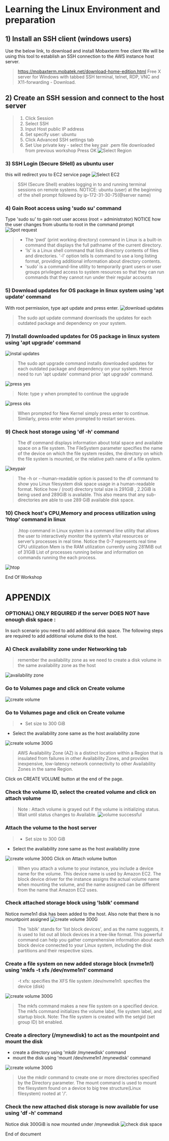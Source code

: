 # Learning the Linux Environment and preparation

## 1) Install an SSH client (windows users) 
Use the below link, to download and install Mobaxterm free client
We will be using this tool to establish an SSH connection to the AWS instance host server.
> https://mobaxterm.mobatek.net/download-home-edition.html
>Free X server for Windows with tabbed SSH terminal, telnet, RDP, VNC and X11-forwarding - Download.

## 2) Create an SSH session and connect to the host server
> 1. Click Session 
> 2. Select SSH 
> 3. Input Host public IP address
> 4. Set specify user: ubuntu
> 5. Click Advanced SSH settings tab 
> 6. Set Use private key - select the key pair .pem file downloaded from previous workshop
Press OK
![Select Region](https://github.com/hakansuku/D1APACTraining/blob/main/images/managed/moba.png?raw=true)

### 3) SSH Login (Secure SHell) as ubuntu user
this will redirect you to EC2 service page
![Select EC2](https://github.com/hakansuku/D1APACTraining/blob/main/images/managed/login.png?raw=true)
> SSH (Secure Shell) enables logging in to and running terminal sessions on remote systems.
> NOTICE: ubuntu (user) at the beginning of the shell prompt followed by ip-172-31-30-75(@server name)

### 4) Gain Root access using 'sudo su' command
Type 'sudo su' to gain root user access (root = administrator)
NOTICE how the user changes from ubuntu to root in the command prompt
![Spot request](https://github.com/hakansuku/D1APACTraining/blob/main/images/managed/sudosu.png?raw=true)
> - The 'pwd' (print working directory) command in Linux is a built-in command that displays the full pathname of the current directory.
> - 'ls' is a Linux shell command that lists directory contents of files and directories. '-l' option tells ls command to use a long listing format, providing additional information about directory contents.
> - 'sudo' is a command-line utility to temporarily grant users or user groups privileged access to system resources so that they can run commands that they cannot run under their regular accounts

### 5) Download updates for OS package in linux system using 'apt update' command
With root permission, type apt update and press enter.
![download updates](https://github.com/hakansuku/D1APACTraining/blob/main/images/managed/aptupdate.png?raw=true)
> The sudo apt update command downloads the updates for each outdated package and dependency on your system.

### 7) Install downloaded updates for OS package in linux system using 'apt upgrade' command

![instal updates](https://github.com/hakansuku/D1APACTraining/blob/main/images/managed/aptupgrade.png?raw=true)
> The sudo apt upgrade command installs downloaded updates for each outdated package and dependency on your system. Hence need to run 'apt update' command prior 'apt upgrade' command.

![press yes](https://github.com/hakansuku/D1APACTraining/blob/main/images/managed/aptupgradeyes.png?raw=true)
>Note: type y when prompted to continue the upgrade

![press oks](https://github.com/hakansuku/D1APACTraining/blob/main/images/managed/kernel.png?raw=true)
> When prompted for New Kernel simply press enter to continue.
Similarly, press enter when prompted to restart services.

### 9) Check host storage using 'df -h' command
> The df command displays information about total space and available space on a file system. The FileSystem parameter specifies the name of the device on which the file system resides, the directory on which the file system is mounted, or the relative path name of a file system.

![keypair](https://github.com/hakansuku/D1APACTraining/blob/main/images/managed/df.png?raw=true)
> The -h or --human-readable option is passed to the df command to show you Linux filesystem disk space usage in a human-readable format.
Notice how / (root) directory total size is 291GiB , 2.2GiB is being used and 289GiB is available.  This also means that any sub-directories are able to use 289 GiB available disk space.

### 10) Check host's CPU,Memory and process utilization using 'htop' command in linux
> .htop command in Linux system is a command line utility that allows the user to interactively monitor the system’s vital resources or server’s processes in real time. 
Notice the 0-7 represents real time CPU utilization
Mem is the RAM utilization currently using 281MiB out of 31GiB
List of processes running below and information on commands running the each process.

![htop](https://github.com/hakansuku/D1APACTraining/blob/main/images/managed/htop.png?raw=true)

End Of Workshop
# APPENDIX

### OPTIONAL) ONLY REQUIRED if the server DOES NOT have enough disk space : 
In such scenario you need to add additional disk space. The following steps are required to add additional volume disk to the host.
### A) Check availability zone under Networking tab
> remember the availability zone as we need to create a disk volume in the same availability zone as the host

![availability zone](https://github.com/hakansuku/D1APACTraining/blob/main/images/managed/hostavailability.png?raw=true)
### Go to Volumes page and click on Create volume
![create volume](https://github.com/hakansuku/D1APACTraining/blob/main/images/managed/createvolume.png?raw=true)
### Go to Volumes page and click on Create volume
> - Set size to 300 GiB
- Select the availability zone same as the host availability zone

![create volume 300G](https://github.com/hakansuku/D1APACTraining/blob/main/images/managed/createvolume300G.png?raw=true)
> AWS Availability Zone (AZ) is a distinct location within a Region that is insulated from failures in other Availability Zones, and provides inexpensive, low-latency network connectivity to other Availability Zones in the same Region.

Click on CREATE VOLUME button at the end of the page.
### Check the volume ID, select the created volume and click on attach volume
> Note : Attach volume is grayed out if the volume is initializing status. Wait until status changes to Available.
![volume successful](https://github.com/hakansuku/D1APACTraining/blob/main/images/managed/volumesuccessful.png?raw=true)

### Attach the volume to the host server
> - Set size to 300 GiB
- Select the availability zone same as the host availability zone

![create volume 300G](https://github.com/hakansuku/D1APACTraining/blob/main/images/managed/attachvolumesde.png?raw=true)
Click on Attach volume button
> When you attach a volume to your instance, you include a device name for the volume. This device name is used by Amazon EC2. The block device driver for the instance assigns the actual volume name when mounting the volume, and the name assigned can be different from the name that Amazon EC2 uses.

### Check attached storage block using 'lsblk' command
Notice nvme1n1 disk has been added to the host.  Also note that there is no mountpoint assigned
![create volume 300G](https://github.com/hakansuku/D1APACTraining/blob/main/images/managed/lsblk.png?raw=true)
> The 'lsblk' stands for 'list block devices', and as the name suggests, it is used to list out all block devices in a tree-like format. This powerful command can help you gather comprehensive information about each block device connected to your Linux system, including the disk partitions and their respective sizes.

### Create a file system on new added storage block (nvme1n1) using 'mkfs -t xfs /dev/nvme1n1' command
> -t xfs: specifies the XFS file system 
/dev/nvme1n1: specifies the device (disk)

![create volume 300G](https://github.com/hakansuku/D1APACTraining/blob/main/images/managed/mkfs.png?raw=true)
> The mkfs command makes a new file system on a specified device. The mkfs command initializes the volume label, file system label, and startup block. Note: The file system is created with the setgid (set group ID) bit enabled.

### Create a directory (/mynewdisk) to act as the mountpoint and mount the disk
- create a directory using 'mkdir /mynewdisk' command
- mount the disk using 'mount /dev/nvme1n1 /mynewdisk' command

![create volume 300G](https://github.com/hakansuku/D1APACTraining/blob/main/images/managed/mount.png?raw=true)
> Use the mkdir command to create one or more directories specified by the Directory parameter.
> The mount command is used to mount the filesystem found on a device to big tree structure(Linux filesystem) rooted at '/'.

### Check the new attached disk storage is now available for use using 'df -h' command
Notice disk 300GiB is now mounted under /mynewdisk 
![check disk space](https://github.com/hakansuku/D1APACTraining/blob/main/images/managed/mynewdisk.png?raw=true)

End of document

